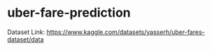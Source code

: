# uber-fare-prediction

Dataset Link: https://www.kaggle.com/datasets/yasserh/uber-fares-dataset/data
